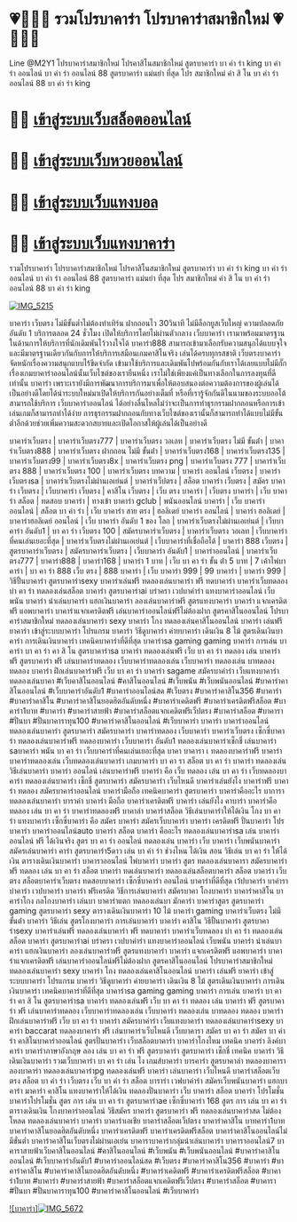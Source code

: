 <h1> 💗🎅🏻💋 รวมโปรบาคาร่า โปรบาคาร่าสมาชิกใหม่ 💗🎅🏻💋 </h1>

Line @M2Y1 โปรบาคาร่าสมาชิกใหม่ โปรคาสิโนสมาชิกใหม่ สูตรบาคาร่า บา ค่า ร่า king บา ค่า ร่า ออนไลน์ บา ค่า ร่า ออนไลน์ 88 สูตรบาคาร่า แม่นยํา ที่สุด โปร สมาชิกใหม่ ค่า สิ โน บา ค่า ร่า ออนไลน์ 88 บา ค่า ร่า king

# 🌠🌠 [เข้าสู่ระบบเว็บสล็อตออนไลน์ ](https://million2you.com/signup;referal=b4dc4292862dc6a18b07a6531574fef3)

# 🌠🌠 [เข้าสู่ระบบเว็บหวยออนไลน์ ](https://million2you.com/signup;referal=b4dc4292862dc6a18b07a6531574fef3)

# 🌠🌠 [เข้าสู่ระบบเว็บแทงบอล](https://million2you.com/signup;referal=b4dc4292862dc6a18b07a6531574fef3)

# 🌠🌠 [เข้าสู่ระบบเว็บแทงบาคาร่า](https://million2you.com/signup;referal=b4dc4292862dc6a18b07a6531574fef3)

รวมโปรบาคาร่า โปรบาคาร่าสมาชิกใหม่ โปรคาสิโนสมาชิกใหม่ สูตรบาคาร่า บา ค่า ร่า king บา ค่า ร่า ออนไลน์ บา ค่า ร่า ออนไลน์ 88 สูตรบาคาร่า แม่นยํา ที่สุด โปร สมาชิกใหม่ ค่า สิ โน บา ค่า ร่า ออนไลน์ 88 บา ค่า ร่า king

[![IMG_5215](https://github.com/Mr-Doframingo/Lottery/assets/165668478/7bc0c97f-6db4-454b-a332-ad7fc75f0d20)](https://million2you.com/signup;referal=b4dc4292862dc6a18b07a6531574fef3)

บาคาร่า เว็บตรง ไม่มีขั้นต่ำไม่ต้องทำเทิร์น ฝากถอนไว 30วินาที ไม่มีล็อกยูสเว็บใหญ่ ความปลอดภัยอันดับ 1 บริการตลอด 24 ชั่วโมง เปิดให้บริการโดยไม่ผ่านตัวกลาง เว็บบาคาร่า เรามาพร้อมมาตรฐานในด้านการให้บริการที่นักเดิมพันไว้วางใจได้ บาคาร่า888 สามารถเข้ามาเลือกรับความสนุกได้แบบจุใจและมีมาตรฐานเดียวกันกับการให้บริการเสมือนเกมคาสิโนจริง เล่นได้ครบทุกรสชาติ เว็บตรงบาคาร่า จัดหนักเรื่องความสนุกแบบไร้ขีดจำกัด เข้ามาใช้บริการและเดิมพันไปพร้อมกันกับเราได้เลยแบบไม่มีกั๊กเรื่องเกมบาคาร่าออนไลน์นั้นเว็บไซต์ของเรายืนหนึ่ง เราไม่ใช่เพียงแค่เป็นทางเลือกในการลงทุนที่ดีเท่านั้น บาคาร่า เพราะเรายังมีการพัฒนาการบริการมาเพื่อให้ตอบสนองต่อความต้องการของผู้เล่นได้เป็นอย่างดีโดยได้นำระบบใหม่มาเปิดให้บริการกันอย่างเต็มที่ หรือที่เรารู้จักกันดีในนามของระบบออโต้ สามารถใช้บริการ เว็บบาคาร่าออนไลน์ ได้อย่างลื่นไหลไม่ว่าจะเป็นการทำธุรกรรมฝากถอนหรือการเข้าเล่นเกมก็สามารถทำได้ง่าย การธุรกรรมฝากถอนกับทางเว็บไซต์ของเรานั้นก็สามารถทำได้แบบไม่มีขั้นต่ำอีกด้วยช่วยเพิ่มความสะดวกสบายและเปิดโอกาสให้ผู้เล่นได้เป็นอย่างดี

บาคาร่าเว็บตรง | บาคาร่าเว็บตรง777 | บาคาร่าเว็บตรง วอเลท | บาคาร่าเว็บตรง ไม่มี ขั้นต่ํา | บาคาร่าเว็บตรง888 | บาคาร่าเว็บตรง ฝากถอน ไม่มี ขั้นต่ํา | บาคาร่าเว็บตรง168 | บาคาร่าเว็บตรง135 | บาคาร่าเว็บตรง99 | บาคาร่าเว็บตรง8x | บาคาร่าเว็บตรง png | บาคาร่าเว็บตรง 777 | บาคาร่าเว็บตรง 888 | บาคาร่าเว็บตรง 100 | บาคาร่าเว็บตรง บทความ | บาคาร่า ออนไลน์ เว็บตรง | บาคาร่าเว็บตรงsa | บาคาร่าเว็บตรงไม่ผ่านเอเย่นต์ | บาคาร่าเว็ปตรง | สล็อต บาคาร่า เว็บตรง | สมัคร บาคาร่า เว็บตรง | เว็บบาคาร่า เว็บตรง | คาสิโน เว็บตรง | เว็บ ตรง บาคาร่า | เว็บตรง บาคาร่า | เว็บ บาคาร่า สล็อต | ทดสอบ บาคาร่า | ทางเข้า บาคาร่า gclub | พนันออนไลน์ บาคาร่า | เว็บ บาคาร่าออนไลน์ | สล็อต บา ค่า ร่า | เว็บ บาคาร่า สาย ตรง | ฮอลิเดย์ บาคาร่า ออนไลน์ | บาคาร่า ฮอลิเดย์ | บาคาร่าฮอลิเดย์ ออนไลน์ | เว็บ บาคาร่า อันดับ 1 ของ โลก | บาคาร่าเว็บตรงไม่ผ่านเอเย่นต์ | เว็บบาคาร่า อันดับ1 | บา คา ร่า เว็บตรง 100 | สมัครบาคาร่าเว็บตรง | บาคาร่าเว็บตรง วอเลท | เว็บบาคาร่าที่คนเล่นเยอะที่สุด | บาคาร่าเว็บตรงไม่ผ่านเอเย่นต์ | เว็บบาคาร่าที่เชื่อถือได้ | บาคาร่า 888 เว็บตรง | สูตรบาคาร่าเว็บตรง | สมัครบาคาร่าเว็บตรง | เว็บบาคาร่า อันดับ1 | บาคาร่าออนไลน์ | บาคาร่าเว็บตรง777 | บาคาร่า888 | บาคาร่า168 | บาคาร่า 1 บาท | เว็บ บา คา ร่า ขั้น ต่ํา 5 บาท | 7 เค้าไพ่บาคาร่า | บา คา ร่า 888 เว็บ ตรง | 888 บาคาร่า | เว็บ บาคาร่า 999 | 99 บาคาร่า | บาคาร่า 999 | วิธีปั้นบาคาร่า สูตรบาคาร่าsexy บาคาร่าเล่นฟรี ทดลองเล่นบาคาร่า ฟรี ทดบาคาร่า บาคาร่าเว็บทดลอง บ่า คา ร่า ทดลองเล่นสล็อต บาคาร่า สูตรบาคาร่าai บร่าครา เวปบาค่าร่า แทงบาคาร่าออนไลน์ เว็บพนัน บาคาร่า นำเล่นบาคาร่า แฮกเงินบาคาร่า ลองเล่นบาคาร่าฟรี สูตรแทงบาคาร่า บาคาร่า แจกเครดิตฟรี แอพบาคาร่า บาคาร่าแจกเครดิตฟรี เล่นบาคาร่าออนไลน์ฟรีไม่ต้องฝาก สูตรคาสิโนออนไลน์ โปรบาคาร่าสมาชิกใหม่ ทดลองเล่นบาคาร่า sexy บาคาร่า โกง ทดลองเล่นคาสิโนออนไลน์ บาคาร่า เล่นฟรี ยาคาร่า เข้าสู่ระบบบาคาร่า โปรแกรม บาคาร่า วิธีดูบาคาร่า ค่ายบาคาร่า เดินเงิน 8 ไม้ สูตรเดินเงินบาคาร่า การเดินเงินบาคาร่า เทคนิคบาคาร่าที่ดีที่สุด บาคาร่าsa gaming gaming บาคาร่า การเล่น บาคาร่า บา คา ร่า คา สิ โน สูตรบาคาร่าsa บาคาร่า ทดลองเล่นฟรี เว็บ บา คา ร่า ทดลอง เล่น บาคาร่า ฟรี สูตรบาคาร่า ฟรี เล่นบาคาร่าทดลอง เว็บบาคาร่าทดลองเล่น เว็บบาคาร่า ทดลองเล่น บาทดลอง ทดลอง บาคาร่า ฝึกเล่นบาคาร่าฟรี เว็บ บา คา ร่า บาคาร่า sagame สมัครบาค่าร่า เว็บแทงบาคาร่า ทดลองเล่นบาคา #เว็บคาสิโนออนไลน์ #คาสิโนออนไลน์ #เว็บพนัน #เว็บพนันออนไลน์ #บาคาร่าคาสิโนออนไลน์ #เว็บบาคาร่าอันดับ1 #บาคาร่าออนไลน์สด #เว็บตรง #บาคาร่าคาสิโน356 #บาคาร่า #บาคาร่าคาสิโน #บาคาร่าคาสิโนยอดฮิตอันดับหนึ่ง #บาคาร่าเคดิตฟรี #บาคาร่าเครดิตฟรีสล็อต #บาคาร่า1บาท #บาคาร่า #บาคาร่าสายฟ้า #บาคาร่าสล็อตแจกเคดิตฟรีเว็ปตรง #บาคาร่าสล็อต #บาคารา #ปั่นบา #ปั่นบาคาราทุน100 #บาคาร่าคาสิโนออนไลน์ #เว็บบาคาร่า บาคาร่า บาคาร่าออนไลน์ ทดลองเล่นบาคาร่า สูตรบาคาร่า สมัครบาคาร่า บาคาร่าทดลอง เว็บบาคาร่า บาคาร่าเว็บตรง เซ็กซี่บาคาร่า ทดลองเล่นบาคาร่าฟรี ทดลองบาคาร่า เว็บบาคาร่า อันดับ1 ทดลองเล่นบาคาร่าเช็กชี่ เล่นบาคาร่า saบาคาร่า พนัน บา คา ร่า เว็บบาคาร่าที่คนเล่นเยอะที่สุด บาคา บาคารา เ ทดลองบาคาร่าฟรี บาคาร่า บาคาร่าทดลองเล่น เว็บทดลองเล่นบาคาร่า เกมบาคาร่า บา คา รา สล็อต บา คา ร่า บาคาร่า ทดลองเล่น วิธีเล่นบาคาร่า บาคาร่า ออนไลน์ เล่นบาคาร่าฟรี บาคาร่า คือ เว็บ ทดลอง เล่น บา คา ร่า เว็บทดลองบาคาร่า ทดลองเล่นบาคาร่า เช็กชี่ สูตรบาคาร่า สมัครบาคาร่า เว็บไหนดี บาคาร่าเล่นยังไง บาคาร่าฟรี บาคาร่า ทดลอง สมัครบาคาร่าออนไลน์ บาคาร่ามือถือ เทคนิคบาคาร่า สูตรบาคาร่า บาคาร่าคืออะไร บาการา ทดลองเล่นบาคาร่า บาราค่า บาคาร่า มือถือ บาคาร่าเครดิตฟรี บาคาร่า เล่นยังไง คาบาร่า บาคาร่าคือ ทดลอง เล่น บา คา ร่า บาคาร่าทดลองฟรี บาคาล่า บาคาร่าสล็อต วิธีเล่นบาคาร่าให้ได้เงิน โกง บา คา ร่า แทงบาคาร่า เซ็กซี่บาคาร่า คือ สมัคร บาคาร่า สมัครเว็บบาคาร่า บาคาร่า เครดิตฟรี ปั่นบาคาร่า โปรบาคาร่า บาคาร่าออนไลน์auto บาคาร่า สล็อต บาคาร่า คืออะไร ทดลองเล่นบาคาร่าsa เล่น บาคาร่า ออนไลน์ ฟรี ได้เงินจริง สูตร บา คา ร่า ออนไลน์ ทดลองเล่น บาคาร่า เว็บ บาคาร่า เว็บพนันบาคาร่า สมัครเล่นบาคาร่า คาร่า สูตรบาคาร่า5ดาว เล่น บา ค่า ร่า ช่วงไหน ได้เงิน สอน วิธีเล่น บา คา ร่า ให้ได้เงิน ตารางเดินเงินบาคาร่า บาคาราออนไลน์ ไพ่บาคาร่า บาคาร่า สูตร ทดลองเล่นบาคารา สมัครบาคาร่าฟรี ทดลอง เล่น บา คา ร่า สล็อต บาคาร่า ทดเล่นบาคาร่า ทดลองเล่นสล็อตบาคาร่า สล็อต บาคาร่า เว็บตรง สล็อตบาคาร่าเว็บตรง ทดสอบบาคาร่า เซ็กซี่บาคาร่า ออนไลน์ บาคาร่าที่ดีที่สุด เว้ปบาคาร่า บาค่ารา บ่าคาร่า เวปบาคาร่า บาคาร่า ฟรีเครดิต วิธีการเล่นบาคาร่า สมัครบาคา โกงบาคาร่า บาคาร่าคาสิโน บาคาร่าโกง กลโกงบาคาร่า เล่นบา บาคาร่าแตก ทดลองเล่นบา มักคาร่า บาคาร่าสูตร สูตรบาคาร่า gaming สูตรบาคาร่า sexy ตารางเดินเงินบาคาร่า 10 ไม้ บาคาร่า gaming บาคาร่าเว็บตรง ไม่มี ขั้นต่ํา บาคาร่า วิธีเล่น สูตรโกงบาคาร่า การเล่นบาคาร่า บาคาร่า คาสิโน วิธีปั้นบาคาร่า สูตรบาคาร่าsexy บาคาร่าเล่นฟรี ทดลองเล่นบาคาร่า ฟรี ทดบาคาร่า บาคาร่าเว็บทดลอง บ่า คา ร่า ทดลองเล่นสล็อต บาคาร่า สูตรบาคาร่าai บร่าครา เวปบาค่าร่า แทงบาคาร่าออนไลน์ เว็บพนัน บาคาร่า นำเล่นบาคาร่า แฮกเงินบาคาร่า ลองเล่นบาคาร่าฟรี สูตรแทงบาคาร่า บาคาร่า แจกเครดิตฟรี แอพบาคาร่า บาคาร่าแจกเครดิตฟรี เล่นบาคาร่าออนไลน์ฟรีไม่ต้องฝาก สูตรคาสิโนออนไลน์ โปรบาคาร่าสมาชิกใหม่ ทดลองเล่นบาคาร่า sexy บาคาร่า โกง ทดลองเล่นคาสิโนออนไลน์ บาคาร่า เล่นฟรี ยาคาร่า เข้าสู่ระบบบาคาร่า โปรแกรม บาคาร่า วิธีดูบาคาร่า ค่ายบาคาร่า เดินเงิน 8 ไม้ สูตรเดินเงินบาคาร่า การเดินเงินบาคาร่า เทคนิคบาคาร่าที่ดีที่สุด บาคาร่าsa gaming gaming บาคาร่า การเล่น บาคาร่า บา คา ร่า คา สิ โน สูตรบาคาร่าsa บาคาร่า ทดลองเล่นฟรี เว็บ บา คา ร่า ทดลอง เล่น บาคาร่า ฟรี สูตรบาคาร่า ฟรี เล่นบาคาร่าทดลอง เว็บบาคาร่าทดลองเล่น เว็บบาคาร่า ทดลองเล่น บาทดลอง ทดลอง บาคาร่า ฝึกเล่นบาคาร่าฟรี เว็บ บา คา ร่า บาคาร่า สมัครบาค่าร่า เว็บแทงบาคาร่า ทดลองเล่นบาคาร่าsexy บาคาร่า baccarat ทดลองบาคาร่า ฟรี เล่นบาคาร่าเว็บไหนดี เว็บบาคารา สมัคร บา คา ร่า สมัคร บา ค่า ร่า คาสิโนบาคาร่าออนไลน์ สูตรปั่นบาคาร่า เว็บสล็อตบาคาร่า บาคาร่าโกงไหม เทคนิค บาคาร่า ลิงค์บาคาร่า บาคาร่าภาษาอังกฤษ ลอง เล่น บา คา ร่า ฟรี สูตรบาคาร่า สูตรบาคาร่า เช็กชี่ เทคนิค บาคาร่า วิธีเดินเงินบาคาร่า รวมเว็บบาคาร่า บา คา ร่า เล่น ไง เกมส์บาคาร่า บารคาร่า สูตรบาคาล่า ทดลองบาคารา ลองบาคาร่า ทดลองเล่นบาคาร่าpg ทดลองเล่นฟรี บาคาร่า เล่นบาคาร่า เว็บไหนดี บาคาร่าสล็อตเว็บตรง สล็อต บา ค่า ร่า เว็บตรง เว็บ บา ค่า ร่า สล็อต บาราร่า เวฟบาค่าร่า สมัครเว็บพนันบาคาร่า แฮกบาคาร่า มาคาร่า คาสิโน แทงบาคาร่าให้ได้เงิน ทดลองปั่นบาคาร่า เว็บ บาคาร่า สล็อต บาคาร่า โปรโมชั่น บาคาร่าโปรโมชั่น สูตร การ เล่น บา คา ร่า สูตรบาคาร่าae เซ็กซี่บาคาร่า 168 สูตร การ เล่น บา คา ร่า ตารางเดินเงิน โกงบาคาร่าออนไลน์ วิธีสมัคร บาคาร่า สูตรบาคาร่า ฟรี ทดลองเล่นบาคาร่าสด ไม่ต้องโหลด ทดลองเล่นบาคาร่า บาคาร่า บาคาร่าเอเชีย บาคาร่าสล็อตเว็ปตรง บาคาร่าคาสิโน บาทคาร่า1บาท บาคาร่าคาสิโนยอดฮิตอันดับหนึ่ง บาคาร่าเครดิตฟรี บาคาร่าเครดิตฟรีสล็อต บาคาร่าคาสิโนออนไลน์ไม่มีขั่นต่ำ บาคาร่าคาสิโนเว็บตรงไม่ผ่านเอเย่น บาคาราบาคาร่ากลุ่มนำเล่นบาคาร่า บาคาราออนไลน์7 บาคาราสายฟ้าเว็บคาสิโนออนไลน์ #คาสิโนออนไลน์ #เว็บพนัน #เว็บพนันออนไลน์ #บาคาร่าคาสิโนออนไลน์ #เว็บบาคาร่าอันดับ1 #บาคาร่าออนไลน์สด #เว็บตรง #บาคาร่าคาสิโน356 #บาคาร่า #บาคาร่าคาสิโน #บาคาร่าคาสิโนยอดฮิตอันดับหนึ่ง #บาคาร่าเคดิตฟรี #บาคาร่าเครดิตฟรีสล็อต #บาคาร่า1บาท #บาคาร่า #บาคาร่าสายฟ้า #บาคาร่าสล็อตแจกเคดิตฟรีเว็ปตรง #บาคาร่าสล็อต #บาคารา #ปั่นบา #ปั่นบาคาราทุน100 #บาคาร่าคาสิโนออนไลน์ #เว็บบาคาร่า

[![บาคาร่า]![IMG_5672](https://github.com/Mr-Doframingo/Lottery/assets/165668478/7a6b25f6-7d6a-4dfe-86d0-4765e6d5f201)
](https://million2you.com/signup;referal=b4dc4292862dc6a18b07a6531574fef3)
